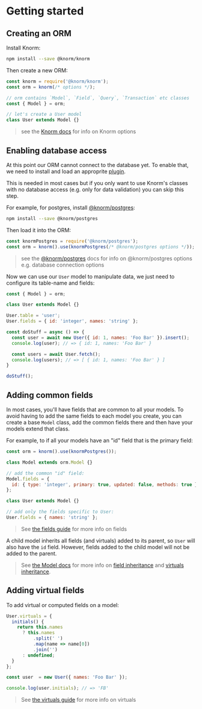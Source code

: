 # Getting started

## Creating an ORM

Install Knorm:

```bash
npm install --save @knorm/knorm
```

Then create a new ORM:

```js
const knorm = require('@knorm/knorm');
const orm = knorm(/* options */);

// orm contains `Model`, `Field`, `Query`, `Transaction` etc classes
const { Model } = orm;

// let's create a User model
class User extends Model {}
```

> see the [Knorm docs](api/knorm.md#knorm) for info on Knorm options

## Enabling database access

At this point our ORM cannot connect to the database yet. To enable that, we need
to install and load an approprite [plugin](guides/plugins.md#available-plugins).

This is needed in most cases but if you only want to use Knorm's classes with no
database access (e.g. only for data validation) you can skip this step.

For example, for postgres, install
[@knorm/postgres](https://www.npmjs.com/package/@knorm/postgres):

```bash
npm install --save @knorm/postgres
```

Then load it into the ORM:

```js
const knormPostgres = require('@knorm/postgres');
const orm = knorm().use(knormPostgres(/* @knorm/postgres options */));
```

> see the [@knorm/postgres](https://www.npmjs.com/package/@knorm/postgres) docs
> for info on @knorm/postgres options e.g. database connection options

Now we can use our `User` model to manipulate data, we just need to configure
its table-name and fields:

```js
const { Model } = orm;

class User extends Model {}

User.table = 'user';
User.fields = { id: 'integer', names: 'string' };

const doStuff = async () => {
  const user = await new User({ id: 1, names: 'Foo Bar' }).insert();
  console.log(user); // => { id: 1, names: 'Foo Bar' }

  const users = await User.fetch();
  console.log(users); // => [ { id: 1, names: 'Foo Bar' } ]
}

doStuff();
```

## Adding common fields

In most cases, you'll have fields that are common to all your models. To avoid
having to add the same fields to each model you create, you can create a base
`Model` class, add the common fields there and then have your models extend that
class.

For example, to if all your models have an "id" field that is the primary field:

```js
const orm = knorm().use(knormPostgres());

class Model extends orm.Model {}

// add the common "id" field:
Model.fields = {
  id: { type: 'integer', primary: true, updated: false, methods: true }
};

class User extends Model {}

// add only the fields specific to User:
User.fields = { names: 'string' };
```

> See [the fields guide](guides/fields.md#fields) for more info on fields

A child model inherits all fields (and virtuals) added to its parent, so `User`
will also have the `id` field. However, fields added to the child model will not
be added to the parent.

> See [the Model docs](api/model.md) for more info on
> [field inheritance](api/model.md#modelfields) and [virtuals inheritance](api/model.md#modelvirtuals).

## Adding virtual fields

To add virtual or computed fields on a model:

```js
User.virtuals = {
  initials() {
    return this.names
      ? this.names
          .split(' ')
          .map(name => name[0])
          .join('')
      : undefined;
  }
};

const user  = new User({ names: 'Foo Bar' });

console.log(user.initials); // => 'FB'
```

> See [the virtuals guide](guides/virtuals.md#virtuals) for more info on virtuals
